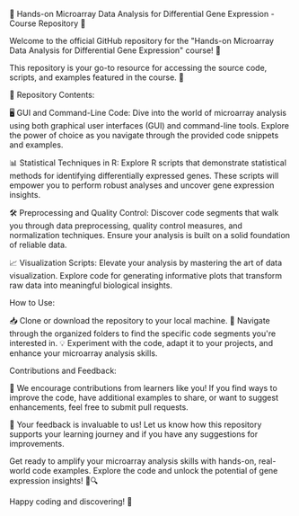 🧬 Hands-on Microarray Data Analysis for Differential Gene Expression - Course Repository 🧪

Welcome to the official GitHub repository for the "Hands-on Microarray Data Analysis for Differential Gene Expression" course! 🌟

This repository is your go-to resource for accessing the source code, scripts, and examples featured in the course. 🚀

📂 Repository Contents:

🖥️ GUI and Command-Line Code: Dive into the world of microarray analysis using both graphical user interfaces (GUI) and command-line tools. Explore the power of choice as you navigate through the provided code snippets and examples.

📊 Statistical Techniques in R: Explore R scripts that demonstrate statistical methods for identifying differentially expressed genes. These scripts will empower you to perform robust analyses and uncover gene expression insights.

🛠️ Preprocessing and Quality Control: Discover code segments that walk you through data preprocessing, quality control measures, and normalization techniques. Ensure your analysis is built on a solid foundation of reliable data.

📈 Visualization Scripts: Elevate your analysis by mastering the art of data visualization. Explore code for generating informative plots that transform raw data into meaningful biological insights.

How to Use:

📥 Clone or download the repository to your local machine.
🚀 Navigate through the organized folders to find the specific code segments you're interested in.
💡 Experiment with the code, adapt it to your projects, and enhance your microarray analysis skills.

Contributions and Feedback:

🙌 We encourage contributions from learners like you! If you find ways to improve the code, have additional examples to share, or want to suggest enhancements, feel free to submit pull requests.

💌 Your feedback is invaluable to us! Let us know how this repository supports your learning journey and if you have any suggestions for improvements.

Get ready to amplify your microarray analysis skills with hands-on, real-world code examples. Explore the code and unlock the potential of gene expression insights! 🧬🔍

Happy coding and discovering! 🌟
